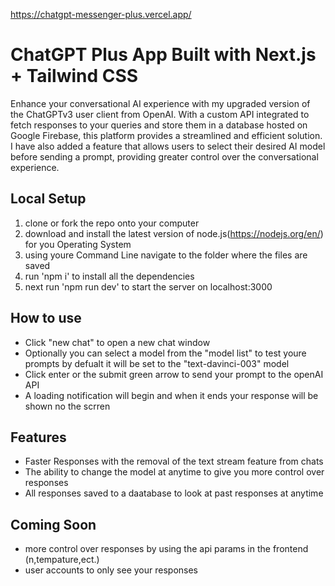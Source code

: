 https://chatgpt-messenger-plus.vercel.app/

# ChatGPT Plus App Built with Next.js + Tailwind CSS

Enhance your conversational AI experience with my upgraded version of the ChatGPTv3 user client from OpenAI. With a custom API integrated to fetch responses to your queries and store them in a database hosted on Google Firebase, this platform provides a streamlined and efficient solution. I have also added a feature that allows users to select their desired AI model before sending a prompt, providing greater control over the conversational experience.

## Local Setup
1. clone or fork the repo onto your computer
2. download and install the latest version of node.js(https://nodejs.org/en/) for you Operating System
3. using youre Command Line navigate to the folder where the files are saved
4. run 'npm i' to install all the dependencies
5. next run 'npm run dev' to start the server on localhost:3000

## How to use 
- Click "new chat" to open a new chat window
- Optionally you can select a model from the "model list" to test youre prompts by defualt it will be set to the "text-davinci-003" model
- Click enter or the submit green arrow to send your prompt to the openAI API 
- A loading notification will begin and when it ends your response will be shown no the scrren 

## Features
- Faster Responses with the removal of the text stream feature from chats
- The ability to change the model at anytime to give you more control over responses
- All responses saved to a daatabase to look at past responses at anytime

## Coming Soon
- more control over responses by using the api params in the frontend (n,tempature,ect.)
- user accounts to only see your responses
